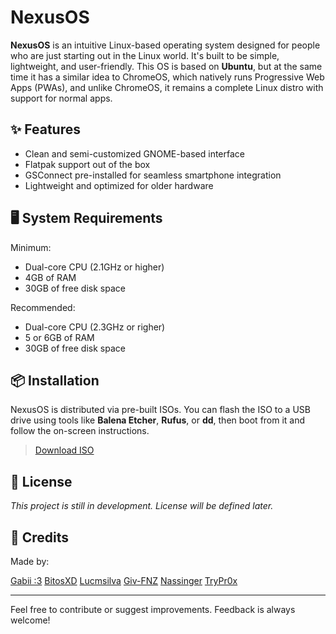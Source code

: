 # NexusOS

**NexusOS** is an intuitive Linux-based operating system designed for people who are just starting out in the Linux world. It's built to be simple, lightweight, and user-friendly.
This OS is based on **Ubuntu**, but at the same time it has a similar idea to ChromeOS, which natively runs Progressive Web Apps (PWAs), and unlike ChromeOS, it remains a complete Linux distro with support for normal apps.

## ✨ Features

- Clean and semi-customized GNOME-based interface
- Flatpak support out of the box
- GSConnect pre-installed for seamless smartphone integration
- Lightweight and optimized for older hardware

## 🖥️ System Requirements

Minimum:
- Dual-core CPU (2.1GHz or higher)
- 4GB of RAM
- 30GB of free disk space

Recommended:
- Dual-core CPU (2.3GHz or righer)
- 5 or 6GB of RAM
- 30GB of free disk space

## 📦 Installation

NexusOS is distributed via pre-built ISOs. You can flash the ISO to a USB drive using tools like **Balena Etcher**, **Rufus**, or **dd**, then boot from it and follow the on-screen instructions.

> [Download ISO](https://nexusproject.vercel.app/download/)

## 📃 License

_This project is still in development. License will be defined later._

## 👥 Credits

Made by:

[Gabii :3](https://github.com/Guii1161)
[BitosXD](https://github.com/oByteszOficial)
[Lucmsilva](https://github.com/lucmsilva651)
[Giv-FNZ](https://github.com/GiovaniFZ)
[Nassinger](https://github.com/im-nassinger)
[TryPr0x](https://github.com/trypr0x)

---

Feel free to contribute or suggest improvements. Feedback is always welcome!
